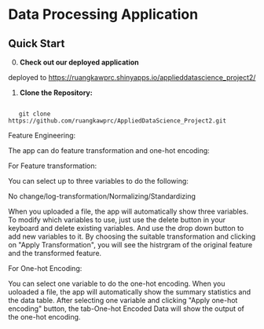 # Data Processing Application

## Quick Start

0. **Check out our deployed application**

deployed to <https://ruangkawprc.shinyapps.io/applieddatascience_project2/>

1. **Clone the Repository:**
```

   git clone https://github.com/ruangkawprc/AppliedDataScience_Project2.git
```



Feature Engineering:

The app can do feature transformation and one-hot encoding:

For Feature transformation:

You can select up to three variables to do the following: 

No change/log-transformation/Normalizing/Standardizing

When you uploaded a file, the app will automatically show three variables. To modify which variables to use, just use the delete button in your keyboard and delete existing variables. And use the drop down button to add new variables to it. By choosing the suitable transformation and clicking on "Apply Transformation", you will see the histrgram of the original feature and the transformed feature. 

For One-hot Encoding: 

You can select one variable to do the one-hot encoding. When you uoloaded a file, the app will automatically show the summary statistics and the data table. After selecting one variable and clicking "Apply one-hot encoding" button, the tab-One-hot Encoded Data will show the output of the one-hot encoding. 
